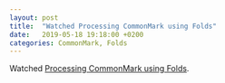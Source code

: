 ```yaml
---
layout: post
title:  "Watched Processing CommonMark using Folds"
date:   2019-05-18 19:18:00 +0200
categories: CommonMark, Folds
---
```

Watched [Processing CommonMark using Folds](https://talk.objc.io/episodes/S01E152-processing-commonmark-using-folds).
